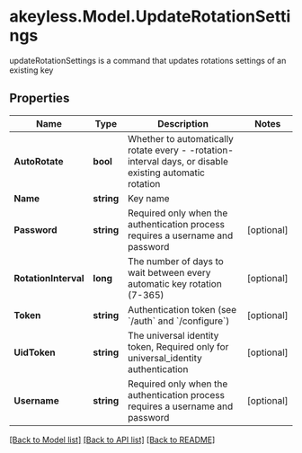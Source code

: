 # akeyless.Model.UpdateRotationSettings
updateRotationSettings is a command that updates rotations settings of an existing key

## Properties

Name | Type | Description | Notes
------------ | ------------- | ------------- | -------------
**AutoRotate** | **bool** | Whether to automatically rotate every - -rotation-interval days, or disable existing automatic rotation | 
**Name** | **string** | Key name | 
**Password** | **string** | Required only when the authentication process requires a username and password | [optional] 
**RotationInterval** | **long** | The number of days to wait between every automatic key rotation (7-365) | [optional] 
**Token** | **string** | Authentication token (see &#x60;/auth&#x60; and &#x60;/configure&#x60;) | [optional] 
**UidToken** | **string** | The universal identity token, Required only for universal_identity authentication | [optional] 
**Username** | **string** | Required only when the authentication process requires a username and password | [optional] 

[[Back to Model list]](../README.md#documentation-for-models) [[Back to API list]](../README.md#documentation-for-api-endpoints) [[Back to README]](../README.md)

